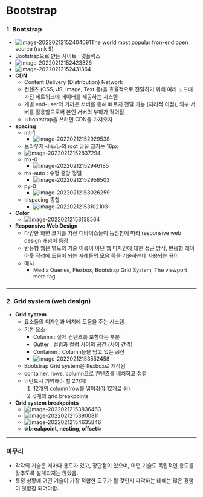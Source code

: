 # Bootstrap

### 1. Bootstrap

* ![image-20220212152404091](bootstrap_responsive_web(web2).assets/image-20220212152404091.png)The world most popular fron-end open source (rank 9)
* Bootstrap으로 만든 사이트 : 넷플릭스
* ![image-20220212152423326](bootstrap_responsive_web(web2).assets/image-20220212152423326.png)
* ![image-20220212152431364](bootstrap_responsive_web(web2).assets/image-20220212152431364.png)
* **CDN**
  * Content Delivery (Distribution) Network
  * 컨텐츠 (CSS, JS, Image, Text 등)을 효율적으로 전달하기 위해 여러 노드에 가진 네트워크에 데이터를 제공하는 시스템
  * 개별 end-user의 가까운 서버를 통해 빠르게 전달 가능 (지리적 이점), 외부 서버를 활용함으로써 본인 서버의 부하가 적어짐
  * 💥bootstrap을 쓰려면 CDN을 가져오자
* **spacing**
  * mt-1
    * ![image-20220212152929538](bootstrap_responsive_web(web2).assets/image-20220212152929538.png)
  * 브라우저 `<html>`의 root 글꼴 크기는 16px
  * ![image-20220212152837294](bootstrap_responsive_web(web2).assets/image-20220212152837294.png)
  * mx-0
    * ![image-20220212152946185](bootstrap_responsive_web(web2).assets/image-20220212152946185.png)
  * mx-auto : 수평 중앙 정렬
    * ![image-20220212152958503](bootstrap_responsive_web(web2).assets/image-20220212152958503.png)
  * py-0
    * ![image-20220212153026259](bootstrap_responsive_web(web2).assets/image-20220212153026259.png)
  * 💥spacing 종합
    * ![image-20220212153102103](bootstrap_responsive_web(web2).assets/image-20220212153102103.png)
* **Color**
  * ![image-20220212153138564](bootstrap_responsive_web(web2).assets/image-20220212153138564.png)
* **Responsive Web Design**
  * 다양한 화면 크기를 가진 디바이스들이 등장함에 따라 responsive web design 개념이 등장
  * 반응형 웹은 별도의 기술 이름이 아닌 웹 디자인에 대한 접근 방식, 반응형 레이아웃 작성에 도움이 되는 사례들의 모음 등을 기술하는데 사용되는 용어
  * 예시
    * Media Queries, Flexbox, Bootstrap Grid System, The viewport meta tag

### 	

---

### 2. Grid system (web design)

* **Grid system**
  * 요소들의 디자인과 배치에 도움을 주는 시스템
  * 기본 요소
    * Column : 실제 컨텐츠를 포함하는 부분
    * Gutter : 컬럼과 컬럼 사이의 공간 (사이 간격)
    * Container : Column들을 담고 있는 공산
    * ![image-20220212153552458](bootstrap_responsive_web(web2).assets/image-20220212153552458.png)
  * Bootstrap Grid system은 flexbox로 제작됨
  * container, rows, column으로 컨텐츠를 배치하고 정렬
  * 💥반드시 기억해야 할 2가지!
    1. 12개의 column(row를 넣어줘야 12개로 됨)
    2. 6개의 grid breakpoints
* **Grid system breakpoints**
  * ![image-20220212153836463](bootstrap_responsive_web(web2).assets/image-20220212153836463.png)
  * ![image-20220212153900811](bootstrap_responsive_web(web2).assets/image-20220212153900811.png)
  * ![image-20220212154635846](bootstrap_responsive_web(web2).assets/image-20220212154635846.png)
  * **💥breakpoint, nesting, offset💥**

---

### 마무리

* 각각의 기술은 저마다 용도가 있고, 장단점이 있으며, 어떤 기술도 독립적인 용도를 갖추도록 설계되지는 않았음.
* 특정 상황에 어떤 기술이 가장 적합한 도구가 될 것인지 파악하는 데에는 많은 경험이 뒷받침 되어야함.

